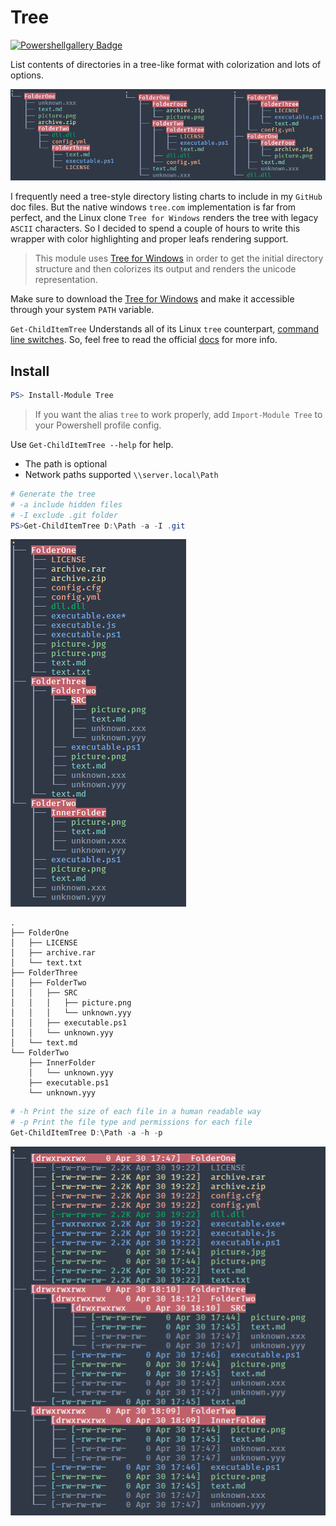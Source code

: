 # Tree
[![Powershellgallery Badge][psgallery-badge]][psgallery-status]

List contents of directories in a tree-like format with colorization and lots of options.

![example 03](/Docs/Screenshots/03.png)

I frequently need a tree-style directory listing charts to include in my `GitHub` doc files. But the native windows `tree.com` implementation is far from perfect, and the Linux clone `Tree for Windows` renders the tree with legacy `ASCII` characters.
So I decided to spend a couple of hours to write this wrapper with color highlighting and proper leafs rendering support.

> This module uses [Tree for Windows](http://gnuwin32.sourceforge.net/packages/tree.htm) in order to get the initial directory structure and then colorizes its output and renders the unicode representation.

Make sure to download the [Tree for Windows](http://gnuwin32.sourceforge.net/packages/tree.htm) and make it accessible through your system `PATH` variable.

`Get-ChildItemTree` Understands all of its Linux `tree` counterpart, [command line switches](https://linux.die.net/man/1/tree). So, feel free to read the official [docs](https://linux.die.net/man/1/tree) for more info.

## Install
```powershell
PS> Install-Module Tree
```
> If you want the alias `tree` to work properly, add `Import-Module Tree` to your Powershell profile config.

Use `Get-ChildItemTree --help` for help.

- The path is optional
- Network paths supported `\\server.local\Path`

```powershell
# Generate the tree
# -a include hidden files
# -I exclude .git folder
PS>Get-ChildItemTree D:\Path -a -I .git
```
![example 01](/Docs/Screenshots/01.png)

```
.
├── FolderOne
│   ├── LICENSE
│   ├── archive.rar
│   └── text.txt
├── FolderThree
│   ├── FolderTwo
│   │   ├── SRC
│   │   │   ├── picture.png
│   │   │   └── unknown.yyy
│   │   ├── executable.ps1
│   │   └── unknown.yyy
│   └── text.md
└── FolderTwo
    ├── InnerFolder
    │   └── unknown.yyy
    ├── executable.ps1
    └── unknown.yyy
```

```Powershell
# -h Print the size of each file in a human readable way
# -p Print the file type and permissions for each file
Get-ChildItemTree D:\Path -a -h -p
```
![example 02](/Docs/Screenshots/02.png)

[psgallery-badge]: https://img.shields.io/badge/PowerShell_Gallery-1.0.1-green.svg
[psgallery-status]: https://www.powershellgallery.com/packages/Tree/1.0.1
